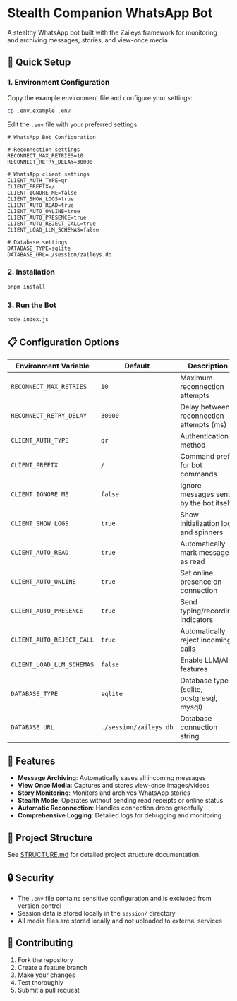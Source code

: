 # Stealth Companion WhatsApp Bot

A stealthy WhatsApp bot built with the Zaileys framework for monitoring and archiving messages, stories, and view-once media.

## 🚀 Quick Setup

### 1. Environment Configuration

Copy the example environment file and configure your settings:

```bash
cp .env.example .env
```

Edit the `.env` file with your preferred settings:

```env
# WhatsApp Bot Configuration

# Reconnection settings
RECONNECT_MAX_RETRIES=10
RECONNECT_RETRY_DELAY=30000

# WhatsApp client settings
CLIENT_AUTH_TYPE=qr
CLIENT_PREFIX=/
CLIENT_IGNORE_ME=false
CLIENT_SHOW_LOGS=true
CLIENT_AUTO_READ=true
CLIENT_AUTO_ONLINE=true
CLIENT_AUTO_PRESENCE=true
CLIENT_AUTO_REJECT_CALL=true
CLIENT_LOAD_LLM_SCHEMAS=false

# Database settings
DATABASE_TYPE=sqlite
DATABASE_URL=./session/zaileys.db
```

### 2. Installation

```bash
pnpm install
```

### 3. Run the Bot

```bash
node index.js
```

## 📋 Configuration Options

| Environment Variable | Default | Description |
|---------------------|---------|-------------|
| `RECONNECT_MAX_RETRIES` | `10` | Maximum reconnection attempts |
| `RECONNECT_RETRY_DELAY` | `30000` | Delay between reconnection attempts (ms) |
| `CLIENT_AUTH_TYPE` | `qr` | Authentication method |
| `CLIENT_PREFIX` | `/` | Command prefix for bot commands |
| `CLIENT_IGNORE_ME` | `false` | Ignore messages sent by the bot itself |
| `CLIENT_SHOW_LOGS` | `true` | Show initialization logs and spinners |
| `CLIENT_AUTO_READ` | `true` | Automatically mark messages as read |
| `CLIENT_AUTO_ONLINE` | `true` | Set online presence on connection |
| `CLIENT_AUTO_PRESENCE` | `true` | Send typing/recording indicators |
| `CLIENT_AUTO_REJECT_CALL` | `true` | Automatically reject incoming calls |
| `CLIENT_LOAD_LLM_SCHEMAS` | `false` | Enable LLM/AI features |
| `DATABASE_TYPE` | `sqlite` | Database type (sqlite, postgresql, mysql) |
| `DATABASE_URL` | `./session/zaileys.db` | Database connection string |

## 🔧 Features

- **Message Archiving**: Automatically saves all incoming messages
- **View Once Media**: Captures and stores view-once images/videos
- **Story Monitoring**: Monitors and archives WhatsApp stories
- **Stealth Mode**: Operates without sending read receipts or online status
- **Automatic Reconnection**: Handles connection drops gracefully
- **Comprehensive Logging**: Detailed logs for debugging and monitoring

## 📁 Project Structure

See [STRUCTURE.md](docs/STRUCTURE.md) for detailed project structure documentation.

## 🔒 Security

- The `.env` file contains sensitive configuration and is excluded from version control
- Session data is stored locally in the `session/` directory
- All media files are stored locally and not uploaded to external services

## 🤝 Contributing

1. Fork the repository
2. Create a feature branch
3. Make your changes
4. Test thoroughly
5. Submit a pull request
